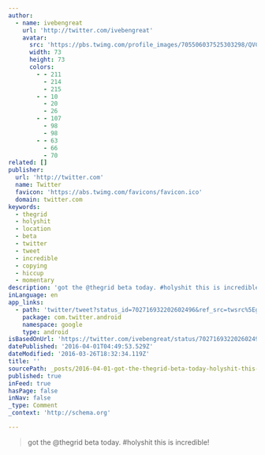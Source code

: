```yaml
---
author:
  - name: ivebengreat
    url: 'http://twitter.com/ivebengreat'
    avatar:
      src: 'https://pbs.twimg.com/profile_images/705506037525303298/QVCWUhoO_bigger.jpg'
      width: 73
      height: 73
      colors:
        - - 211
          - 214
          - 215
        - - 10
          - 20
          - 26
        - - 107
          - 98
          - 98
        - - 63
          - 66
          - 70
related: []
publisher:
  url: 'http://twitter.com'
  name: Twitter
  favicon: 'https://abs.twimg.com/favicons/favicon.ico'
  domain: twitter.com
keywords:
  - thegrid
  - holyshit
  - location
  - beta
  - twitter
  - tweet
  - incredible
  - copying
  - hiccup
  - momentary
description: 'got the @thegrid beta today. #holyshit this is incredible!'
inLanguage: en
app_links:
  - path: 'twitter/tweet?status_id=702716932202602496&ref_src=twsrc%5Egoogle%7Ctwcamp%5Eandroidseo%7Ctwgr%5Estatus%7Ctwterm%5E702716932202602496'
    package: com.twitter.android
    namespace: google
    type: android
isBasedOnUrl: 'https://twitter.com/ivebengreat/status/702716932202602496'
datePublished: '2016-04-01T04:49:53.529Z'
dateModified: '2016-03-26T18:32:34.119Z'
title: ''
sourcePath: _posts/2016-04-01-got-the-thegrid-beta-today-holyshit-this-is-incredible.md
published: true
inFeed: true
hasPage: false
inNav: false
_type: Comment
_context: 'http://schema.org'

---
```

> got the @thegrid beta today. \#holyshit this is incredible!